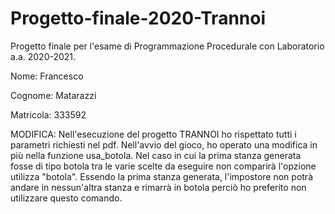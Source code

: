 # Progetto-finale-2020-Trannoi 
Progetto finale per l'esame di Programmazione Procedurale con Laboratorio a.a. 2020-2021.

Nome: Francesco

Cognome: Matarazzi

Matricola: 333592

MODIFICA: Nell'esecuzione del progetto TRANNOI ho rispettato tutti i parametri richiesti nel pdf. Nell'avvio del gioco, ho operato una modifica in più nella funzione usa_botola.
Nel caso in cui  la prima stanza generata fosse di tipo botola tra le varie scelte da eseguire non comparirà l'opzione utilizza "botola". Essendo  la prima stanza generata, l'impostore non potrà andare in nessun'altra stanza e rimarrà in botola perciò ho preferito non utilizzare questo comando.


